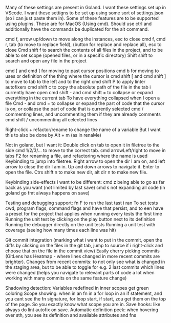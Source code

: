 

Many of these settings are present in Goland. I want these settings set up in VScode.
I want these settigns to be set up using some sort of settings.json (so i can just paste them in).
Some of these features are to be supported using plugins.
These are for MacOS (Using cmd). Should use ctrl and additionally have the commands be duplicated for the alt command.


cmd f, arrow up/down to move along the instances, esc to close
cmd f, cmd r, tab (to move to replace field), (button for replace and replace all), esc to close
Cmd shift f to search the contents of all files in the project, and to be able to set scope (opened files, or in a specific directory)
Shift shift to search and open any file in the project

cmd [ and cmd ]   for moving to past cursor positions
cmd b for moving to uses or definition of the thing where the cursor is
cmd shift [ and cmd shift ] to move to tab to the left and to the right
cmd shift P to apply linter autofixers
cmd shift c to copy the absolute path of the file in the tab i currently have open
cmd shift - and cmd shift = to collapse or expand everything in the current tab
To have everything collapsed when I open a file
Cmd - and cmd = to collapse or expand the part of code that the cursor is on, or collapse the part of code that is currently selected
cmd /  commenting lines, and uncommenting them if they are already comments
cmd shift / uncommenting all celected lines

Right-click + refactor/rename to change the name of a variable
But I want this to also be done by Alt + m (as in renaMe)


Not in goland, but I want it:
Double click on tab to open it in filetree to the side
cmd 1/2/3/... to move to the correct tab.
cmd arrowLeft/right to move in tabs
F2 for renaming a file, and refactoring where the name is used
Keybinding to jump into filetree. Right arrow to open the dir I am on, and left arrow to close the dir I am in. Up and down arrows to navigate it. Enter to open the file. Ctrs shift n to make new dir, alt dir n to make new file.



Keybinding side-effects i want to be different:
cmd z being able to go as far back as you want (not limited by last save)
cmd s not expanding all code (in goland go fmt always happens on save)

Testing and debugging support:
fn F<sth> to run the last tast i ran
To set tests cwd, program flags, command flags and have that persist, and to een have a preset for the project that applies when running every tests the first time
Running the unit test by clicking on the play button next to its definition
Running the debugger directly on the unit tests
Running a unit test with coverage (seeing how many times each line was hit)

Git commit integration (marking what i want to put in the commit, open the diffs by clicking on the files in the git tab, jump to source if i right-click and choose that on the file in the commit view)
Easily cherry picking commits
(GitLens has Heatmap - where lines changed in more recent commits are brighter).
Changes from recent commits: to not only see what is changed in the staging area, but to be able to toggle for e.g. 2 last commits which lines were changed (helps you navigate to relevant parts of code a lot when working with many commits on the same feature change)


Shadowing detection: Variables redefined in inner scopes get green coloring
Scope showing: when in an fn in a for loop in an if statement, and you cant see the fn signature, for loop start, if start, zou get them on the top of the page. So you exactly know what scope you are in.
Save hooks: like always do lint autofix on save.
Automatic definition peek: when hovering over sth, you see its definition and available attributes and fns









